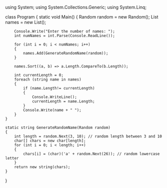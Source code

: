 using System;
using System.Collections.Generic;
using System.Linq;

class Program
{
    static void Main()
    {
        Random random = new Random();
        List<string> names = new List<string>();

        Console.Write("Enter the number of names: ");
        int numNames = int.Parse(Console.ReadLine());

        for (int i = 0; i < numNames; i++)
        {
            names.Add(GenerateRandomName(random));
        }

        names.Sort((a, b) => a.Length.CompareTo(b.Length));

        int currentLength = 0;
        foreach (string name in names)
        {
            if (name.Length!= currentLength)
            {
                Console.WriteLine();
                currentLength = name.Length;
            }
            Console.Write(name + " ");
        }
    }

    static string GenerateRandomName(Random random)
    {
        int length = random.Next(3, 10); // random length between 3 and 10
        char[] chars = new char[length];
        for (int i = 0; i < length; i++)
        {
            chars[i] = (char)('a' + random.Next(26)); // random lowercase letter
        }
        return new string(chars);
    }
}
